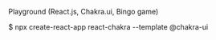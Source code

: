 Playground (React.js, Chakra.ui, Bingo game)

$ npx create-react-app react-chakra --template @chakra-ui